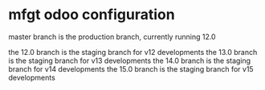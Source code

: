# mfgt odoo configuration

master branch is the production branch, currently running 12.0

the 12.0 branch is the staging branch for v12 developments
the 13.0 branch is the staging branch for v13 developments
the 14.0 branch is the staging branch for v14 developments
the 15.0 branch is the staging branch for v15 developments

